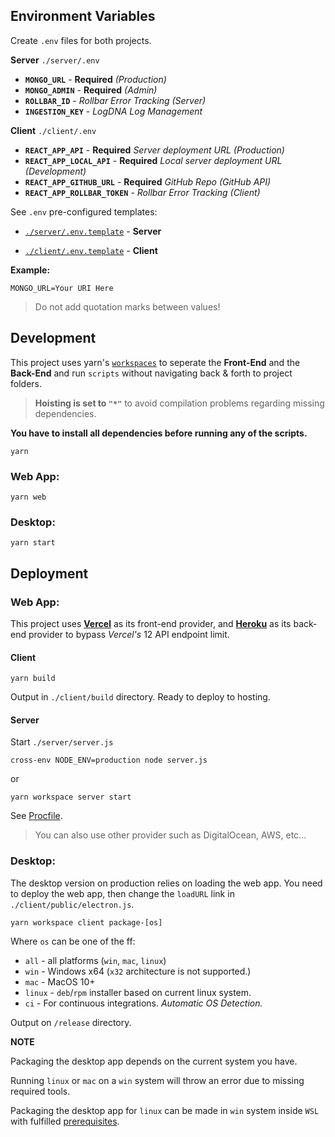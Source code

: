 ## Environment Variables

Create `.env` files for both projects.

**Server** `./server/.env`

- **`MONGO_URL`** - **Required** _(Production)_
- **`MONGO_ADMIN`** - **Required** _(Admin)_
- **`ROLLBAR_ID`** - _Rollbar Error Tracking (Server)_
- **`INGESTION_KEY`** - _LogDNA Log Management_

**Client** `./client/.env`

- **`REACT_APP_API`** - **Required** _Server deployment URL (Production)_
- **`REACT_APP_LOCAL_API`** - **Required** _Local server deployment URL (Development)_
- **`REACT_APP_GITHUB_URL`** - **Required** _GitHub Repo (GitHub API)_
- **`REACT_APP_ROLLBAR_TOKEN`** - _Rollbar Error Tracking (Client)_

See `.env` pre-configured templates:

- [`./server/.env.template`](./server/.env.template) - **Server**

- [`./client/.env.template`](./client/.env.template) - **Client**

**Example:**

```dotenv
MONGO_URL=Your URI Here
```

> Do not add quotation marks between values!

## Development

This project uses yarn's [`workspaces`](https://classic.yarnpkg.com/en/docs/workspaces/) to seperate the **Front-End**
and the **Back-End** and run `scripts` without navigating back & forth to project folders.

> **Hoisting is set to `"*"`** to avoid compilation problems regarding missing dependencies.

**You have to install all dependencies before running any of the scripts.**

```shell
yarn
```

### Web App:

```shell
yarn web
```

### Desktop:

```shell
yarn start
```

## Deployment

### Web App:

This project uses [**Vercel**](https://vercel.com) as its front-end provider, and [**Heroku**](https://heroku.com) as
its back-end provider to bypass _Vercel's_ 12 API endpoint limit.

#### Client

```shell
yarn build
```

Output in `./client/build` directory. Ready to deploy to hosting.

#### Server

Start `./server/server.js`

```shell
cross-env NODE_ENV=production node server.js
```

or

```shell
yarn workspace server start
```

See [Procfile](./Procfile).

> You can also use other provider such as DigitalOcean, AWS, etc...

### Desktop:

The desktop version on production relies on loading the web app. You need to deploy the web app, then change
the `loadURL` link in `./client/public/electron.js`.

```shell
yarn workspace client package-[os]
```

Where `os` can be one of the ff:

- `all` - all platforms (`win`, `mac`, `linux`)
- `win` - Windows x64 (`x32` architecture is not supported.)
- `mac` - MacOS 10+
- `linux` - `deb`/`rpm` installer based on current linux system.
- `ci` - For continuous integrations. _Automatic OS Detection._

Output on `/release` directory.

**NOTE**

Packaging the desktop app depends on the current system you have.

Running `linux` or `mac` on a `win` system will throw an error due to missing required tools.

Packaging the desktop app for `linux` can be made in `win` system inside `WSL` with
fulfilled [prerequisites](#prerequisites).
